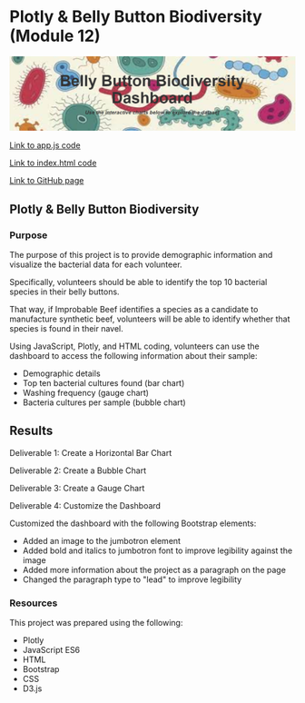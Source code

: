 #  Plotly & Belly Button Biodiversity (Module 12)

![banner](Capture.PNG)

[Link to app.js code](charts.js)

[Link to index.html code](index.html)

[Link to GitHub page](https://neilralston.github.io/Plotly_Challenge/)

## Plotly & Belly Button Biodiversity

### Purpose
The purpose of this project is to provide demographic information and visualize the bacterial data for each volunteer. 

Specifically, volunteers should be able to identify the top 10 bacterial species in their belly buttons. 

That way, if Improbable Beef identifies a species as a candidate to manufacture synthetic beef, volunteers will be able to identify whether that species is found in their navel.

Using JavaScript, Plotly, and HTML coding, volunteers can use the dashboard to access the following information about their sample:

* Demographic details
* Top ten bacterial cultures found (bar chart)
* Washing frequency (gauge chart)
* Bacteria cultures per sample (bubble chart)

## Results

Deliverable 1: Create a Horizontal Bar Chart

Deliverable 2: Create a Bubble Chart

Deliverable 3: Create a Gauge Chart

Deliverable 4: Customize the Dashboard

Customized the dashboard with the following Bootstrap elements:
* Added an image to the jumbotron element
* Added bold and italics to jumbotron font to improve legibility against the image
* Added more information about the project as a paragraph on the page
* Changed the paragraph type to "lead" to improve legibility

### Resources

This project was prepared using the following:
* Plotly
* JavaScript ES6
* HTML
* Bootstrap
* CSS
* D3.js
